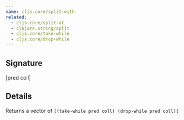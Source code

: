 ```yaml
---
name: cljs.core/split-with
related:
  - cljs.core/split-at
  - clojure.string/split
  - cljs.core/take-while
  - cljs.core/drop-while
---
```


## Signature
[pred coll]


## Details

Returns a vector of `[(take-while pred coll) (drop-while pred coll)]`
